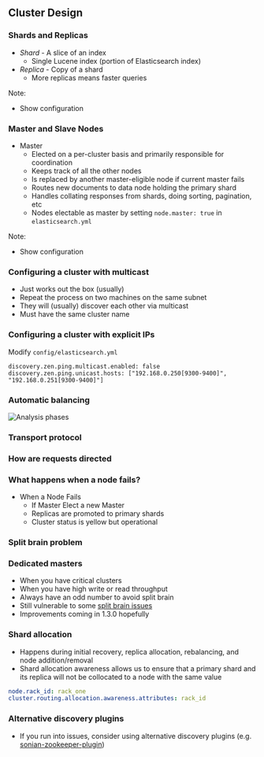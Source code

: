 ## Cluster Design

<!--
* Shards and replicas
* Master and slave nodes
* Discovery
    * Multicast
    * Unicast
* Automatic balancing
* Transport protocol
* How are requests directed?
* What happens when a node fails?
    * Split brain problem
* Designing your application for resiliency
    * Dedicated masters
    * Shard allocation
    * Efficiently indexing into the cluster
        * Bulk indexing
        * River plugins
-->


### Shards and Replicas

* <em>Shard</em> - A slice of an index
    * Single Lucene index (portion of Elasticsearch index)
* <em>Replica</em> - Copy of a shard
    * More replicas means faster queries

<div class="shard-illustration"></div>


Note: 
* Show configuration


### Master and Slave Nodes

* Master
    * Elected on a per-cluster basis and primarily responsible for coordination
    * Keeps track of all the other nodes
    * Is replaced by another master-eligible node if current master fails
    * Routes new documents to data node holding the primary shard
    * Handles collating responses from shards, doing sorting, pagination, etc 
    * Nodes electable as master by setting `node.master: true` in `elasticsearch.yml`

Note: 
* Show configuration


### Configuring a cluster with multicast

* Just works out the box (usually)
* Repeat the process on two machines on the same subnet
* They will (usually) discover each other via multicast
* Must have the same cluster name


### Configuring a cluster with explicit IPs

Modify `config/elasticsearch.yml`

```
discovery.zen.ping.multicast.enabled: false
discovery.zen.ping.unicast.hosts: ["192.168.0.250[9300-9400]", "192.168.0.251[9300-9400]"]
```


### Automatic balancing

![Analysis phases](images/sharding-replica.svg)


### Transport protocol


### How are requests directed


### What happens when a node fails?

* When a Node Fails
    * If Master Elect a new Master
    * Replicas are promoted to primary shards
    * Cluster status is yellow but operational


### Split brain problem 


### Dedicated masters

* When you have critical clusters
* When you have high write or read throughput
* Always have an odd number to avoid split brain
* Still vulnerable to some [split brain issues](http://github.com/elasticsearch/elasticsearch/issues/2488)
* Improvements coming in 1.3.0 hopefully


### Shard allocation

* Happens during initial recovery, replica allocation, rebalancing, and node addition/removal
* Shard allocation awareness allows us to ensure that a primary shard and its replica will not be collocated to a node with the same value 

```yaml
node.rack_id: rack_one
cluster.routing.allocation.awareness.attributes: rack_id
```


### Alternative discovery plugins
              
* If you run into issues, consider using alternative discovery plugins (e.g. [sonian-zookeeper-plugin](https://github.com/sonian/elasticsearch-zookeeper))